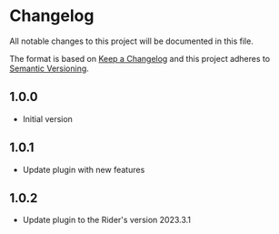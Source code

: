 # Changelog
All notable changes to this project will be documented in this file.

The format is based on [Keep a Changelog](http://keepachangelog.com/en/1.0.0/)
and this project adheres to [Semantic Versioning](http://semver.org/spec/v2.0.0.html).

## 1.0.0
- Initial version

## 1.0.1
- Update plugin with new features

## 1.0.2
- Update plugin to the Rider's version 2023.3.1

